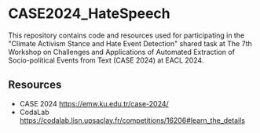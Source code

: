 # CASE2024_HateSpeech
This repository contains code and resources used for participating in the "Climate Activism Stance and Hate Event Detection" shared task at The 7th Workshop on Challenges and Applications of Automated Extraction of Socio-political Events from Text (CASE 2024) at EACL 2024.

## Resources
- CASE 2024 https://emw.ku.edu.tr/case-2024/
- CodaLab https://codalab.lisn.upsaclay.fr/competitions/16206#learn_the_details



